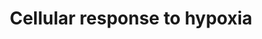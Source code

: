 ---
annotations:
- type: Pathway Ontology
  value: regulatory pathway
- type: Pathway Ontology
  value: hypoxia inducible factor pathway
authors:
- ReactomeTeam
- Anwesha
- Ryanmiller
description: 'Oxygen plays a central role in the functioning of human cells: it is
  both essential for normal metabolism and toxic. Here we have annotated one aspect
  of cellular responses to oxygen, the role of hypoxia-inducible factor in regulating
  cellular transcriptional responses to changes in oxygen availability.<p>In the presence
  of oxygen members of the transcription factor family HIF-alpha, comprising HIF1A,
  HIF2A (EPAS1), and HIF3A, are hydroxylated on proline residues by PHD1 (EGLN2),
  PHD2 (EGLN1), and PHD3 (EGLN3) and on asparagine residues by HIF1AN (FIH) (reviewed
  in Pouyssegur et al. 2006, Semenza 2007, Kaelin and Ratcliffe 2008, Nizet and Johnson
  2009, Brahimi-Horn and Pouyssegur 2009, Majmundar et al. 2010, Loenarz and Schofield
  2011). Both types of reaction require molecular oxygen as a substrate and it is
  probable that at least some HIF-alpha molecules carry both hydroxylated asparagine
  and hydroxylated proline (Tian et al. 2011).<br>Hydroxylated asparagine interferes
  with the ability of HIF-alpha to interact with p300 and CBP while hydroxylated proline
  facilitates the interaction of HIF-alpha with the E3 ubiquitin ligase VHL, causing
  ubiquitination and proteolysis of HIF-alpha. Hypoxia inhibits both types of hydroxylation,
  resulting in the stabilization of HIF-alpha, which then enters the nucleus, binds
  HIF-beta, and recruits p300 and CBP to activate target genes such as EPO and VEGF.  View
  original pathway at [http://www.reactome.org/PathwayBrowser/#DIAGRAM=1234174 Reactome].'
last-edited: 2021-01-25
organisms:
- Homo sapiens
redirect_from:
- /index.php/Pathway:WP2727
- /instance/WP2727
schema-jsonld:
- '@context': https://schema.org/
  '@id': https://wikipathways.github.io/pathways/WP2727.html
  '@type': Dataset
  creator:
    '@type': Organization
    name: WikiPathways
  description: 'Oxygen plays a central role in the functioning of human cells: it
    is both essential for normal metabolism and toxic. Here we have annotated one
    aspect of cellular responses to oxygen, the role of hypoxia-inducible factor in
    regulating cellular transcriptional responses to changes in oxygen availability.<p>In
    the presence of oxygen members of the transcription factor family HIF-alpha, comprising
    HIF1A, HIF2A (EPAS1), and HIF3A, are hydroxylated on proline residues by PHD1
    (EGLN2), PHD2 (EGLN1), and PHD3 (EGLN3) and on asparagine residues by HIF1AN (FIH)
    (reviewed in Pouyssegur et al. 2006, Semenza 2007, Kaelin and Ratcliffe 2008,
    Nizet and Johnson 2009, Brahimi-Horn and Pouyssegur 2009, Majmundar et al. 2010,
    Loenarz and Schofield 2011). Both types of reaction require molecular oxygen as
    a substrate and it is probable that at least some HIF-alpha molecules carry both
    hydroxylated asparagine and hydroxylated proline (Tian et al. 2011).<br>Hydroxylated
    asparagine interferes with the ability of HIF-alpha to interact with p300 and
    CBP while hydroxylated proline facilitates the interaction of HIF-alpha with the
    E3 ubiquitin ligase VHL, causing ubiquitination and proteolysis of HIF-alpha.
    Hypoxia inhibits both types of hydroxylation, resulting in the stabilization of
    HIF-alpha, which then enters the nucleus, binds HIF-beta, and recruits p300 and
    CBP to activate target genes such as EPO and VEGF.  View original pathway at [http://www.reactome.org/PathwayBrowser/#DIAGRAM=1234174
    Reactome].'
  keywords:
  - 'TCEB2 '
  - EP300
  - 2xHP-EPAS1
  - HIGD1A
  - 'AscH- '
  - 'UBC(1-76) '
  - 'UBE2D2 '
  - CO2
  - 'PSMA8 '
  - 'PSMA5 '
  - hydroxyPro-HIF-alpha:VHL:EloB,C:CUL2:RBX1
  - ARNT
  - 'HP-HIF3A '
  - 'PSME4 '
  - 'PSMB9 '
  - '2xHP-HIF1A '
  - 'VHL '
  - 'ELOC '
  - 'AJUBA '
  - 'ELOB '
  - 'PSMD4 '
  - 'PSMD2 '
  - ub-hydroxyPro-HIF-alpha:VHL:EloB:EloC:CUL2:RBX1:LIMD1,AJUBA,WTIF:PHD2,3
  - 'UBE2D1 '
  - 'UBC(533-608) '
  - DNA
  - 'CREBBP '
  - 'PSMD10 '
  - 'PSMD8 '
  - 'UBB(77-152) '
  - 'WTIP '
  - dimer
  - 'UBC(77-152) '
  - Ub
  - 'LIMD1 '
  - ub-hydroxyPro-HIF-alpha:VHL:EloB:EloC:CUL2:RBX1
  - HIF-alpha
  - 'PSMB11 '
  - 'HN-EPAS1 '
  - CREBBP
  - 'UBC(381-456) '
  - 'UBC(609-684) '
  - 'PSMA6 '
  - 'UBC(229-304) '
  - without LIMD1)
  - 'RBX1 '
  - 'UBC(457-532) '
  - hydroxyPro-HIF-alpha
  - HIF1A
  - 'HN-HIF1A '
  - UBE2D1,2,3
  - 'PSMB10 '
  - 'EP300 '
  - 'RPS27A(1-76) '
  - 'PSMC3 '
  - 'UBC(305-380) '
  - 'HIF1AN '
  - HIF3A
  - 'PSMB7 '
  - 'PSMD13 '
  - 'PSMB3 '
  - 'PSMD9 '
  - 'EPAS1 '
  - VEGFA gene
  - 'PSMD6 '
  - 2OG
  - 'PSMB4 '
  - 'PSMC5 '
  - 'PSMB6 '
  - CITED2
  - 2xHP-HIF1A
  - EPO
  - CA9 gene
  - 'UBE2D3 '
  - VEGFA
  - 'PSMB1 '
  - 'PSME3 '
  - CA9
  - ub-HIF-alpha:VHL:EloB,C:CUL2:RBX1
  - O2
  - 'PSMC2 '
  - VHL:EloB,C:CUL2:RBX1
  - 'PSMD11 '
  - 'PSMF1 '
  - 'UBB(153-228) '
  - 'PSMD12 '
  - 'HIF1A '
  - 26S proteasome
  - 'PSMD7 '
  - 'PSMD3 '
  - 'Fe2+ '
  - 'PSMD14 '
  - 'PSMB5 '
  - FIH1:AscH-:Fe2+
  - 'ARNT '
  - 'PSMA7 '
  - 'PSMB8 '
  - 'CUL2 '
  - 'PSMC4 '
  - EPAS1
  - 'DNA '
  - 'PSMA4 '
  - 'PSMA3 '
  - HIF
  - 'PSMB2 '
  - 'PSMA2 '
  - 'PSMC6 '
  - 'PSMC1 '
  - 'UBA52(1-76) '
  - 'PSME2 '
  - 'EGLN2 '
  - 'TCEB1 '
  - hydroxyPro-HIF-alpha:VHL:EloB,C:CUL2:RBX1:LIMD1,AJUBA,WTIP:PHD2,3
  - PHD1,3
  - 'PSMD1 '
  - 'PSMD5 '
  - 'HIF3A '
  - ub-hydroxyPro-HIF-alpha:VCB (with or without LIMD1)
  - 'SHFM1 '
  - HIF1A,HIF2A
  - HIGD1A gene
  - HIF:CBP:p300
  - 'EGLN1 '
  - PHD2,3:LIMD1,AJUBA,WTIP:VHL:EloB:EloC:CUL2:RBX1
  - hydroxyAsn-HIF1A,HIF2A
  - EPO gene
  - HP-HIF3A
  - UBE2D1,2,3:Ubiquitin
  - 'PSME1 '
  - VBC complex (with or
  - 'UBC(153-228) '
  - SUCCA
  - '2xHP-EPAS1 '
  - 'UBB(1-76) '
  - 'EGLN3 '
  - 'PSMA1 '
  license: CC0
  name: Cellular response to hypoxia
seo: CreativeWork
title: Cellular response to hypoxia
wpid: WP2727
---